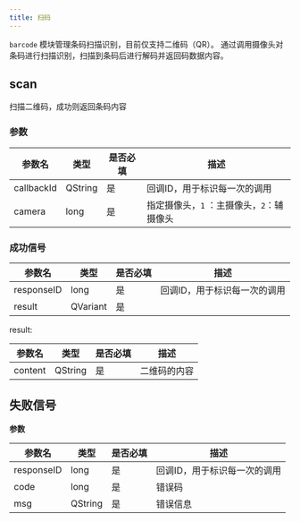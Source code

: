 ```yaml
---
title: 扫码
---
```


`barcode` 模块管理条码扫描识别，目前仅支持二维码（QR）。
通过调用摄像头对条码进行扫描识别，扫描到条码后进行解码并返回码数据内容。

## scan

扫描二维码，成功则返回条码内容


### 参数

| 参数名     | 类型    | 是否必填 | 描述                                      |
| ---------- | ------- | -------- | ----------------------------------------- |
| callbackId | QString | 是       | 回调ID，用于标识每一次的调用              |
| camera     | long    | 是       | 指定摄像头，`1` ：主摄像头，`2`：辅摄像头 |


### 成功信号

| 参数名     | 类型    | 是否必填 | 描述                         |
| ---------- | ------- | -------- | ---------------------------- |
| responseID | long    | 是       | 回调ID，用于标识每一次的调用 |
| result     | QVariant | 是       |                              |

result:

| 参数名  | 类型    | 是否必填 | 描述         |
| ------- | ------- | -------- | ------------ |
| content | QString | 是       | 二维码的内容 |


## 失败信号

**参数**

| 参数名     | 类型    | 是否必填 | 描述                         |
| ---------- | ------- | -------- | ---------------------------- |
| responseID | long    | 是       | 回调ID，用于标识每一次的调用 |
| code       | long    | 是       | 错误码                       |
| msg        | QString | 是       | 错误信息                     |
